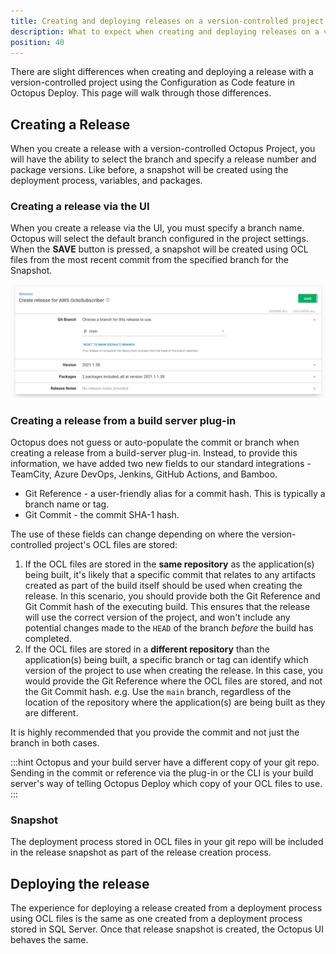 ```yaml
---
title: Creating and deploying releases on a version-controlled project
description: What to expect when creating and deploying releases on a version-controlled project using the Configuration as Code feature in Octopus Deploy.
position: 40 
---
```


There are slight differences when creating and deploying a release with a version-controlled project using the Configuration as Code feature in Octopus Deploy. This page will walk through those differences.

## Creating a Release

When you create a release with a version-controlled Octopus Project, you will have the ability to select the branch and specify a release number and package versions. Like before, a snapshot will be created using the deployment process, variables, and packages.  

### Creating a release via the UI

When you create a release via the UI, you must specify a branch name. Octopus will select the default branch configured in the project settings. When the **SAVE** button is pressed, a snapshot will be created using OCL files from the most recent commit from the specified branch for the Snapshot.  

![creating a release via the Octopus UI](create-release-octopus-ui.png)

### Creating a release from a build server plug-in

Octopus does not guess or auto-populate the commit or branch when creating a release from a build-server plug-in. Instead, to provide this information, we have added two new fields to our standard integrations - TeamCity, Azure DevOps, Jenkins, GitHub Actions, and Bamboo.

* Git Reference - a user-friendly alias for a commit hash. This is typically a branch name or tag.
* Git Commit - the commit SHA-1 hash.

The use of these fields can change depending on where the version-controlled project's OCL files are stored:

1. If the OCL files are stored in the **same repository** as the application(s) being built, it's likely that a specific commit that relates to any artifacts created as part of the build itself should be used when creating the release. In this scenario, you should provide both the Git Reference and Git Commit hash of the executing build. This ensures that the release will use the correct version of the project, and won't include any potential changes made to the `HEAD` of the branch *before* the build has completed.
2. If the OCL files are stored in a **different repository** than the application(s) being built, a specific branch or tag can identify which version of the project to use when creating the release. In this case, you would provide the Git Reference where the OCL files are stored, and not the Git Commit hash. e.g. Use the `main` branch, regardless of the location of the repository where the application(s) are being built as they are different.

It is highly recommended that you provide the commit and not just the branch in both cases.

:::hint
Octopus and your build server have a different copy of your git repo. Sending in the commit or reference via the plug-in or the CLI is your build server's way of telling Octopus Deploy which copy of your OCL files to use.
:::

### Snapshot

The deployment process stored in OCL files in your git repo will be included in the release snapshot as part of the release creation process.

## Deploying the release

The experience for deploying a release created from a deployment process using OCL files is the same as one created from a deployment process stored in SQL Server. Once that release snapshot is created, the Octopus UI behaves the same.